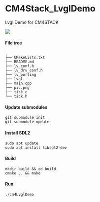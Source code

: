 # CM4Stack_LvglDemo

Lvgl Demo for CM4STACK

![](https://github.com/m5stack/CM4Stack_lvgl_fbdev/blob/Basic/pic.png?raw=true)

#### File tree

```
.
├── CMakeLists.txt
├── README.md
├── lv_conf.h
├── lv_drv_conf.h
├── lv_porting
├── lvgl
├── main.cpp
├── pic.png
├── tick.c
└── tick.h
```

#### Update submodules

```shell
git submodule init
git submodule update
```

#### Install SDL2

```
sudo apt update
sudo apt install libsdl2-dev
```

#### Build

```
mkdir build && cd build
cmake .. && make
```

#### Run

```
./cm4LvglDemo
```
